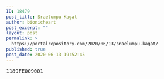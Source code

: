 ```yaml
---
ID: 18479
post_title: Sraelumpu Kagat
author: bionicheart
post_excerpt: ""
layout: post
permalink: >
  https://portalrepository.com/2020/06/13/sraelumpu-kagat/
published: true
post_date: 2020-06-13 19:52:45
---
```

<pre>1189FE009001</pre>